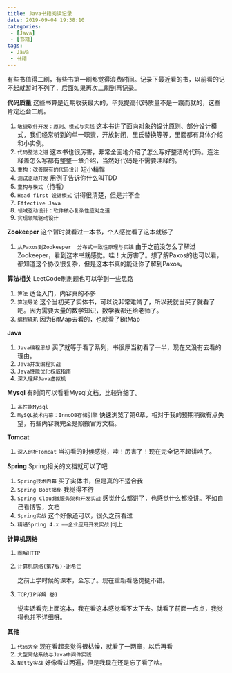 ```yaml
---
title: Java书籍阅读记录
date: 2019-09-04 19:38:10
categories:
 - [Java]
 - [书籍]
tags:
 - Java
 - 书籍
---
```


有些书值得二刷，有些书第一刷都觉得浪费时间。记录下最近看的书，以前看的记不起就暂时不列了，后面如果再次二刷到再记录。

**代码质量**
这些书算是近期收获最大的，毕竟提高代码质量不是一蹴而就的，这些肯定还会二刷。
1. `敏捷软件开发：原则、模式与实践`
这本书讲了面向对象的设计原则、部分设计模式，我们经常听到的单一职责，开放封闭，里氏替换等等，里面都有具体介绍和小实例。
2. `代码整洁之道`
这本书也很厉害，非常全面地介绍了怎么写好整洁的代码。连注释盖怎么写都有整整一章介绍，当然好代码是不需要注释的。
3. `重构：改善既有的代码设计`
短小精悍
4. `测试驱动开发`
用例子告诉你什么叫TDD
5. `重构与模式`（待看）
6. `Head first 设计模式`
讲得很清楚，但是并不全
7. `Effective Java`
8. `领域驱动设计：软件核心复杂性应对之道`
9. `实现领域驱动设计`

**Zookeeper**
这个暂时就看过一本书，个人感觉看了这本就够了
1. `从Paxos到Zookeeper  分布式一致性原理与实践`
由于之前没怎么了解过Zookeeper，看到这本书就感觉。哇！太厉害了。想了解Paxos的也可以看，都知道这个协议很复杂，但是这本书真的能让你了解到Paxos。

**算法相关**
LeetCode刷刷题也可以学到一些思路
1. `算法`
适合入门，内容真的不多
2. `算法导论`
这个当初买了实体书，可以说非常难啃了，所以我就当买了就看了吧。因为需要大量的数学知识，数学我都还给老师了。
3. `编程珠玑`
因为BitMap去看的，也就看了BitMap

**Java**
1. `Java编程思想`
买了就等于看了系列，书很厚当初看了一半，现在又没有去看的理由。
2. `Java并发编程实战`
3. `Java性能优化权威指南`
4. `深入理解Java虚拟机`

**Mysql**
有时间可以看看Mysql文档，比较详细了。
1. `高性能Mysql`
2. `MySQL技术内幕：InnoDB存储引擎`
快速浏览了第6章，相对于我的预期稍微有点失望，有些内容就完全是照搬官方文档。

**Tomcat**
1. `深入剖析Tomcat`
当初看的时候感觉，哇！厉害了！现在完全记不起讲啥了。

**Spring**
Spring相关的文档就可以了吧

1.  `Spring技术内幕`
买了实体书，但是真的不适合我
2. `Spring Boot揭秘`
我觉得不行
3. `Spring Cloud微服务架构开发实战`
感觉什么都讲了，也感觉什么都没讲。不如自己看博客，文档
4. `Spring实战`
这个好像还可以，很久之前看过
5. `精通Spring 4.x ――企业应用开发实战`
同上

**计算机网络**

1. `图解HTTP`

2. `计算机网络(第7版)-谢希仁`

   之前上学时候的课本，全忘了。现在重新看感觉挺不错。

3. `TCP/IP详解 卷1`

   说实话看完上面这本，我在看这本感觉看不太下去。就看了前面一点点，我觉得也并不详细呀。

**其他**

1. `代码大全`
现在看起来觉得很枯燥，就看了一两章，以后再看
2. `大型网站系统与Java中间件实践`
4. `Netty实战`
好像看过两遍，但是我现在还是忘了看了啥。
















​    